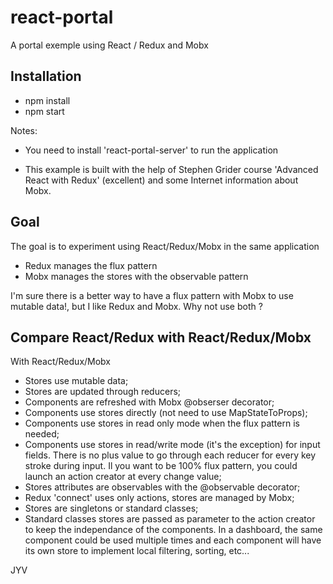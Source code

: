 # react-portal
A portal exemple using React / Redux and Mobx

## Installation
* npm install
* npm start

Notes: 
* You need to install 'react-portal-server' to run the application

* This example is built with the help of Stephen Grider course 'Advanced React with Redux' (excellent) and some Internet information about Mobx.  

## Goal

The goal is to experiment using React/Redux/Mobx in the same application
* Redux manages the flux pattern
* Mobx manages the stores with the observable pattern

I'm sure there is a better way to have a flux pattern with Mobx to use mutable data!, but I like Redux and Mobx. Why not use both ?

## Compare  React/Redux with React/Redux/Mobx

With React/Redux/Mobx

* Stores use mutable data;
* Stores are updated through reducers;
* Components are refreshed with Mobx @obserser decorator;
* Components use stores directly (not need to use MapStateToProps);
* Components use stores in read only mode when the flux pattern is needed;
* Components use stores in read/write mode (it's the exception) for input fields. There is no plus value to go through each reducer for every key stroke during input. Il you want to be 100% flux pattern, you could launch an action creator at every change value;
* Stores attributes are observables with the @observable decorator;
* Redux 'connect' uses only actions, stores are managed by Mobx;
* Stores are singletons or standard classes;
* Standard classes stores are passed as parameter to the action creator to keep the independance of the components. In a dashboard, the same component could be used multiple times and each component will have its own store to implement local filtering, sorting, etc...

JYV










